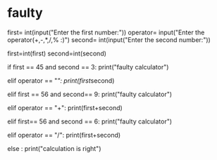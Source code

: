 # faulty
first= int(input("Enter the first number:"))
operator= input("Enter the operator(+,-,*,/,% :)")
second= int(input("Enter the second number:"))

first=int(first)
second=int(second)


if first == 45 and second == 3:
    print("faulty calculator")

elif operator == "*":
    print(first*second)

elif first == 56 and second== 9:
    print("faulty calculator")

elif operator == "+":
    print(first+second)

elif first== 56 and second == 6:
    print("faulty calculator")

elif operator == "/":
    print(first+second)

else :
    print("calculation is right")
